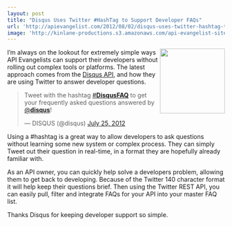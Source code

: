 ```yaml
---
layout: post
title: "Disqus Uses Twitter #HashTag to Support Developer FAQs"
url: 'http://apievangelist.com/2012/08/02/disqus-uses-twitter-hashtag-to-support-developer-faqs/'
image: 'http://kinlane-productions.s3.amazonaws.com/api-evangelist-site/blog/disqus-logo.gif'
---
```


[<img src="http://kinlane-productions.s3.amazonaws.com/api-evangelist/disqus/disqus-logo.gif" alt="" width="150" align="right" />][1]

I’m always on the lookout for extremely simple ways API Evangelists can support their developers without rolling out complex tools or platforms. The latest approach comes from the [Disqus API][1], and how they are using Twitter to answer developer questions.

> Tweet with the hashtag [#**DisqusFAQ**][2] to get your frequently asked questions answered by [@**disqus**][3]!
>
> — DISQUS (@disqus) [July 25, 2012][4]

Using a #hashtag is a great way to allow developers to ask questions without learning some new system or complex process. They can simply Tweet out their question in real-time, in a format they are hopefully already familiar with.

As an API owner, you can quickly help solve a developers problem, allowing them to get back to developing. Because of the Twitter 140 character format it will help keep their questions brief. Then using the Twitter REST API, you can easily pull, filter and integrate FAQs for your API into your master FAQ list.

Thanks Disqus for keeping developer support so simple.

   [1]: http://disqus.com/api/docs/ (Disqus API)
   [2]: https://twitter.com/search/#DisqusFAQ
   [3]: https://twitter.com/disqus
   [4]: https://twitter.com/disqus/status/227934056820662272
